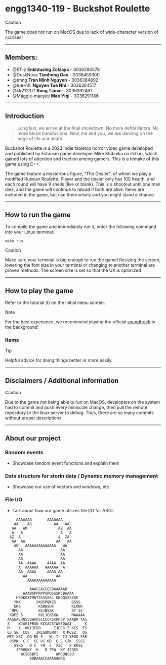 # engg1340-119 - Buckshot Roulette

> [!CAUTION]
> The game does not run on MacOS due to lack of wide-character version of ncurses!

---

## Members:

- @ET-z **Enkhtushig Zolzaya** - 3036294578
- @DuskNova **Tianhong Gao** - 3036459300
- @tmng **Tran Minh Nguyen** - 3036384892
- @tue-nhi **Nguyen Tue Nhi** - 3036364517
- @kk212371 **Kong Tianxi** - 3036392461
- @Maggie-maoyiqi **Mao Yiqi** - 3036291186

---

## Introduction

> Long last, we arrive at the final showdown.
> No more defibrillators.
> No more blood transfusions.
> Now, me and you, we are dancing on the edge of life and death.

Buckshot Roulette is a 2023 indie tabletop horror video game developed and published by Estonian game developer Mike Klubnika on itch.io, which gained lots of attention and traction among gamers. This is a remake of this game using C++.

The game feature a mysterious figure, "The Dealer", of whom we play a modified Russian Roulette. Player and the dealer only has 100 health, and each round will have 9 shells (live or blank). This is a shootout until one man dies, and the game will continue to reload if both are alive. Items are included in the game, but use them wisely and you might stand a chance.

---

## How to run the game

To compile the game and immediately run it, enter the following command into your Linux terminal:

```
make run
```

> [!CAUTION]
> Make sure your terminal is big enough to run the game! 
> Resizing the screen, lowering the font size in your terminal or changing to another terminal are proven methods. The screen size is set so that the UX is optimized

---

## How to play the game

Refer to the tutorial (t) on the initial menu screen.


> [!NOTE]
> For the best experience, we recommend playing the official [soundtrack](https://www.youtube.com/watch?app=desktop&v=tZmq052Cf_Q&ab_channel=Tobythefloof) in the background!

### Items

> [!TIP]
> Helpful advice for doing things better or more easily.

---

## Disclaimers / Additional information

> [!CAUTION]
> Due to the game not being able to run on MacOS,
> developers on the system had to commit and push every miniscule change,
> then pull the remote repository to the linux server to debug.
> Thus, there are so many commits without proper descriptions.

---

## About our project

### Random events

- Showcase random event functions and explain them

### Data structure for storin data / Dynamic memory management

- Showcase our use of vectors and windows, etc.

### File I/O

- Talk about how our game utilizes file I/O for ASCII

```
     AAAAAAA       AAAAAAA
    AA    AS          AA   AA
   AA   AM              AZ  AA
   A   A                 A   A
  AZ  A                 A  ZA
   AA  AA              AA   AA
    AW   AAAAAAAAAAAAAA   WA
      AA                 AA
      AA                 AA
      AA                 AA
      AA  AAAA     AAAA  AA
      A  AAAAAA   AAAAAA  A
      AA  AAAA     AAAA AA
        AA             AA
          AAAAAAAAAAAAA
```

```
           AAACCACCCCBAAAAAD
        AAABSPPRPPSPQSSSKCBAAAA
     HSOKOXTMNTSSSSSSL KKQQSSSSSE
    YKK       SKOSPQKZS       GSSG
    EKS        KSWASUK        KLONK
   MPU         KSJBSSK        SY SS
  XDFS S       RVLJCHSKW      MAAAAA
 AASEAERNSSSWUKSCCCCPSKKPSP SAABR TAS
 S    KJAEIFRSN KCCACSTWSSDAAI      K
 M    X  WKIJFDO      IJOCG Z KCS  TS
 GJ SE  CQS   ZRLGQMLMRT  X MCSZ   OS
 MEI XSC  DG RK S   W  I  IJ YPGU SSR
  USMK  C C  CC UC OD  C J CJK  SSSS
    SSKG   D C  YH  C  XZC   X KKSS
     JPRHKKY  H   D ZPW  KY JJQSS
       WCSOSBFS        WMCOQCSU
           SUBAAACCAAAAAGRS
```
